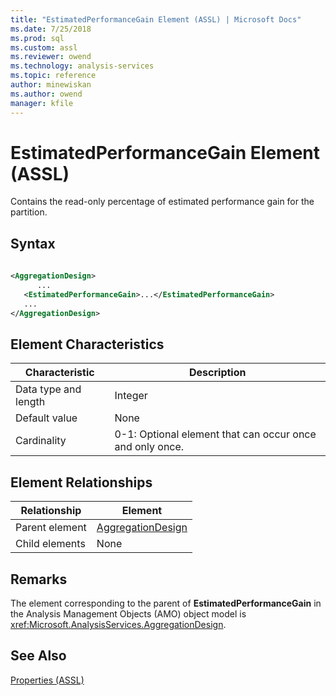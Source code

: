 ```yaml
---
title: "EstimatedPerformanceGain Element (ASSL) | Microsoft Docs"
ms.date: 7/25/2018
ms.prod: sql
ms.custom: assl
ms.reviewer: owend
ms.technology: analysis-services
ms.topic: reference
author: minewiskan
ms.author: owend
manager: kfile
---
```

# EstimatedPerformanceGain Element (ASSL)

  Contains the read-only percentage of estimated performance gain for the partition.  
  
## Syntax  
  
```xml  
  
<AggregationDesign>  
      ...  
   <EstimatedPerformanceGain>...</EstimatedPerformanceGain>  
   ...  
</AggregationDesign>  
```  
  
## Element Characteristics  
  
|Characteristic|Description|  
|--------------------|-----------------|  
|Data type and length|Integer|  
|Default value|None|  
|Cardinality|0-1: Optional element that can occur once and only once.|  
  
## Element Relationships  
  
|Relationship|Element|  
|------------------|-------------|  
|Parent element|[AggregationDesign](../objects/aggregationdesign-element-assl.md)|  
|Child elements|None|  
  
## Remarks  
 The element corresponding to the parent of **EstimatedPerformanceGain** in the Analysis Management Objects (AMO) object model is <xref:Microsoft.AnalysisServices.AggregationDesign>.  
  
## See Also  
 [Properties &#40;ASSL&#41;](properties-assl.md)  
  
  
